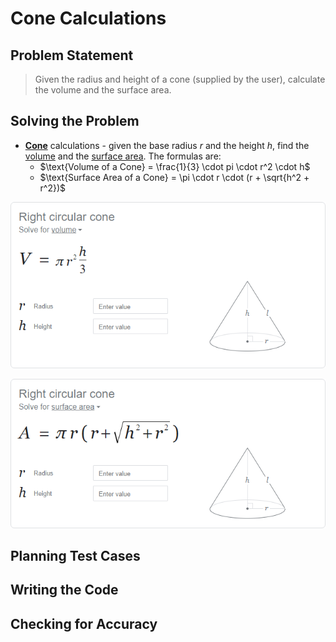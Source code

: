 # Cone Calculations

## Problem Statement

> Given the radius and height of a cone (supplied by the user), calculate the volume and the surface area.


## Solving the Problem

- [**Cone**](https://programming-0101.github.io/TheBook/Topic/E/Practice/Cone.html) calculations - given the base radius $r$ and the height $h$, find the [volume](https://www.google.com/search?q=Volume+of+a+Cone) and the [surface area](https://www.google.com/search?q=Surface+Area+of+a+Cone). The formulas are:
  - $\text{Volume of a Cone} = \frac{1}{3} \cdot pi \cdot r^2 \cdot h$
  - $\text{Surface Area of a Cone} = \pi \cdot r \cdot (r + \sqrt{h^2 + r^2})$

![](./Cone-Volume.png)

![](./Cone-SurfaceArea.png)

## Planning Test Cases

## Writing the Code

## Checking for Accuracy
